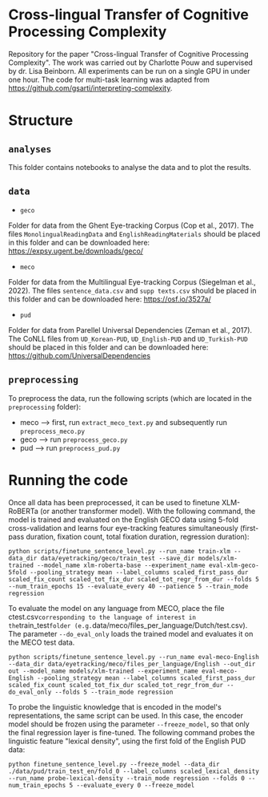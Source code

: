 # Cross-lingual Transfer of Cognitive Processing Complexity
Repository for the paper "Cross-lingual Transfer of Cognitive Processing Complexity". The work was carried out by Charlotte Pouw and supervised by dr. Lisa Beinborn. All experiments can be run on a single GPU in under one hour. The code for multi-task learning was adapted from https://github.com/gsarti/interpreting-complexity.

# Structure

## `analyses`
This folder contains notebooks to analyse the data and to plot the results.

## `data`
- `geco`

Folder for data from the Ghent Eye-tracking Corpus (Cop et al., 2017). The files `MonolingualReadingData` and `EnglishReadingMaterials` should be placed in this folder and can be downloaded here: https://expsy.ugent.be/downloads/geco/

- `meco`

Folder for data from the Multilingual Eye-tracking Corpus (Siegelman et al., 2022). The files `sentence_data.csv` and `supp texts.csv` should be placed in this folder and can be downloaded here: https://osf.io/3527a/

- `pud`

Folder for data from Parellel Universal Dependencies (Zeman et al., 2017). The CoNLL files from `UD_Korean-PUD`, `UD_English-PUD` and `UD_Turkish-PUD` should be placed in this folder and can be downloaded here: https://github.com/UniversalDependencies

## `preprocessing`

To preprocess the data, run the following scripts (which are located in the `preprocessing` folder):

- meco --> first, run `extract_meco_text.py` and subsequently run `preprocess_meco.py`
- geco --> run `preprocess_geco.py`
- pud --> run `preprocess_pud.py`

# Running the code

Once all data has been preprocessed, it can be used to finetune XLM-RoBERTa (or another transformer model). With the following command, the model is trained and evaluated on the English GECO data using 5-fold cross-validation and learns four eye-tracking features simultaneously (first-pass duration, fixation count, total fixation duration, regression duration):

```
python scripts/finetune_sentence_level.py --run_name train-xlm --data_dir data/eyetracking/geco/train_test --save_dir models/xlm-trained --model_name xlm-roberta-base --experiment_name eval-xlm-geco-5fold --pooling_strategy mean --label_columns scaled_first_pass_dur scaled_fix_count scaled_tot_fix_dur scaled_tot_regr_from_dur --folds 5 --num_train_epochs 15 --evaluate_every 40 --patience 5 --train_mode regression
```
To evaluate the model on any language from MECO, place the file ctest.csv` corresponding to the language of interest in the `train_test` folder (e.g. `data/meco/files_per_language/Dutch/test.csv). The parameter `--do_eval_only` loads the trained model and evaluates it on the MECO test data.
```
python scripts/finetune_sentence_level.py --run_name eval-meco-English --data_dir data/eyetracking/meco/files_per_language/English --out_dir out --model_name models/xlm-trained --experiment_name eval-meco-English --pooling_strategy mean --label_columns scaled_first_pass_dur scaled_fix_count scaled_tot_fix_dur scaled_tot_regr_from_dur --do_eval_only --folds 5 --train_mode regression
```
To probe the linguistic knowledge that is encoded in the model's representations, the same script can be used. In this case, the encoder model should be frozen using the parameter `--freeze_model`, so that only the final regression layer is fine-tuned. The following command probes the linguistic feature "lexical density", using the first fold of the English PUD data:
```
python finetune_sentence_level.py --freeze_model --data_dir ./data/pud/train_test_en/fold_0 --label_columns scaled_lexical_density --run_name probe-lexical-density --train_mode regression --folds 0 --num_train_epochs 5 --evaluate_every 0 --freeze_model
```
